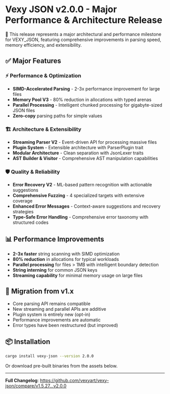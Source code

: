 # Vexy JSON v2.0.0 - Major Performance & Architecture Release

🚀 This release represents a major architectural and performance milestone for VEXY_JSON, featuring comprehensive improvements in parsing speed, memory efficiency, and extensibility.

## ✅ Major Features

### ⚡ Performance & Optimization
- **SIMD-Accelerated Parsing** - 2-3x performance improvement for large files
- **Memory Pool V3** - 80% reduction in allocations with typed arenas
- **Parallel Processing** - Intelligent chunked processing for gigabyte-sized JSON files
- **Zero-copy** parsing paths for simple values

### 🏗️ Architecture & Extensibility
- **Streaming Parser V2** - Event-driven API for processing massive files
- **Plugin System** - Extensible architecture with ParserPlugin trait
- **Modular Architecture** - Clean separation with JsonLexer traits
- **AST Builder & Visitor** - Comprehensive AST manipulation capabilities

### 🛡️ Quality & Reliability
- **Error Recovery V2** - ML-based pattern recognition with actionable suggestions
- **Comprehensive Fuzzing** - 4 specialized targets with extensive coverage
- **Enhanced Error Messages** - Context-aware suggestions and recovery strategies
- **Type-Safe Error Handling** - Comprehensive error taxonomy with structured codes

## 📊 Performance Improvements

- **2-3x faster** string scanning with SIMD optimization
- **80% reduction** in allocations for typical workloads
- **Parallel processing** for files > 1MB with intelligent boundary detection
- **String interning** for common JSON keys
- **Streaming capability** for minimal memory usage on large files

## 🔄 Migration from v1.x

- Core parsing API remains compatible
- New streaming and parallel APIs are additive
- Plugin system is entirely new (opt-in)
- Performance improvements are automatic
- Error types have been restructured (but improved)

## 📦 Installation

```bash
cargo install vexy-json --version 2.0.0
```

Or download pre-built binaries from the assets below.

---

**Full Changelog**: https://github.com/vexyart/vexy-json/compare/v1.5.27...v2.0.0
